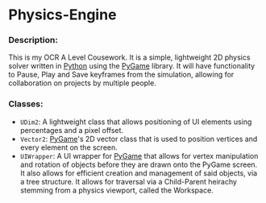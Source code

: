 # Physics-Engine
### Description:
This is my OCR A Level Cousework. It is a simple, lightweight 2D physics solver written in [Python](https://www.python.org) using the [PyGame](https://www.pygame.org/wiki/about) library. It will have functionality to Pause, Play and Save keyframes from the simulation, allowing for collaboration on projects by multiple people.
### Classes:
- `UDim2`: A lightweight class that allows positioning of UI elements using percentages and a pixel offset.
- `Vector2`: [PyGame](https://www.pygame.org/wiki/about)'s 2D vector class that is used to position vertices and every element on the screen.
- `UIWrapper`: A UI wrapper for [PyGame](https://www.pygame.org/wiki/about) that allows for vertex manipulation and rotation of objects before they are drawn onto the PyGame screen. It also allows for efficient creation and management of said objects, via a tree structure. It allows for traversal via a Child-Parent heirachy stemming from a physics viewport, called the Workspace.
